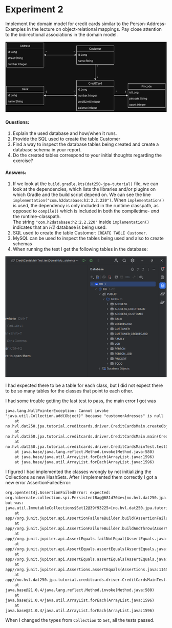 # Experiment 2 

Implement the domain model for credit cards similar to the Person-Address-Examples in the lecture on object-relational 
mappings. Pay close attention to the bidirectional associations in the domain model.

![img.png](images/img.png)

#### Questions:
1. Explain the used database and how/when it runs. 
2. Provide the SQL used to create the table Customer
3. Find a way to inspect the database tables being created and create a database schema in your report. 
4. Do the created tables correspond to your initial thoughts regarding the exercise?

#### Answers:
1. If we look at the `build.gradle.kts(dat250-jpa-tutorial)` file, we can look at the dependencies, which lists the 
libraries and/or plugins on which Gradle and the build script depend on. We can see the line
`implementation("com.h2database:h2:2.2.220")`. When `implementation()` is used, the dependency is only included in the 
runtime classpath, as opposed to `compile()` which is included in both the compiletime- *and* the runtime-classpath.   
The string `"com.h2database:h2:2.2.220"` inside `implementation()` indicates that an _H2_ database is being used.
2. SQL used to create the table Customer: `CREATE TABLE Customer`.
3. MySQL can be used to inspect the tables being used and also to create schemas
4. When running the test I get the following tables in the database: 

![img_1.png](images/img_1.png)

I had expected there to be a table for each class, but I did not expect there to be so many tables for the classes that point to each other.


I had some trouble getting the last test to pass, the main error I got was 
 
```
java.lang.NullPointerException: Cannot invoke "java.util.Collection.add(Object)" because "customerAdresses" is null
	at no.hvl.dat250.jpa.tutorial.creditcards.driver.CreditCardsMain.createObjects(CreditCardsMain.java:39)
	at no.hvl.dat250.jpa.tutorial.creditcards.driver.CreditCardsMain.main(CreditCardsMain.java:18)
	at no.hvl.dat250.jpa.tutorial.creditcards.driver.CreditCardsMainTest.testDomainModelPersistence(CreditCardsMainTest.java:31)
	at java.base/java.lang.reflect.Method.invoke(Method.java:580)
	at java.base/java.util.ArrayList.forEach(ArrayList.java:1596)
	at java.base/java.util.ArrayList.forEach(ArrayList.java:1596)
```

I figured I had implemented the classes wrongly by not initializing the Collections as new HashSets. 
After I implemented them correctly I got a new error AssertionFailedError:
```
org.opentest4j.AssertionFailedError: expected: org.hibernate.collection.spi.PersistentBag@681d704e<[no.hvl.dat250.jpa.tutorial.creditcards.Customer@71262020]> but was: java.util.ImmutableCollections$Set12@39f93225<[no.hvl.dat250.jpa.tutorial.creditcards.Customer@71262020]>
	at app//org.junit.jupiter.api.AssertionFailureBuilder.build(AssertionFailureBuilder.java:151)
	at app//org.junit.jupiter.api.AssertionFailureBuilder.buildAndThrow(AssertionFailureBuilder.java:132)
	at app//org.junit.jupiter.api.AssertEquals.failNotEqual(AssertEquals.java:197)
	at app//org.junit.jupiter.api.AssertEquals.assertEquals(AssertEquals.java:182)
	at app//org.junit.jupiter.api.AssertEquals.assertEquals(AssertEquals.java:177)
	at app//org.junit.jupiter.api.Assertions.assertEquals(Assertions.java:1145)
	at app//no.hvl.dat250.jpa.tutorial.creditcards.driver.CreditCardsMainTest.testDomainModelPersistence(CreditCardsMainTest.java:47)
	at java.base@21.0.4/java.lang.reflect.Method.invoke(Method.java:580)
	at java.base@21.0.4/java.util.ArrayList.forEach(ArrayList.java:1596)
	at java.base@21.0.4/java.util.ArrayList.forEach(ArrayList.java:1596)
```
When I changed the types from `Collection` to `Set`, all the tests passed. 